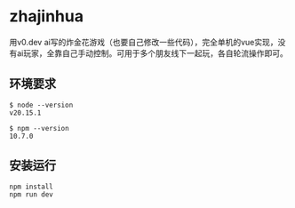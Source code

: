 # zhajinhua
用v0.dev ai写的炸金花游戏（也要自己修改一些代码），完全单机的vue实现，没有ai玩家，全靠自己手动控制。可用于多个朋友线下一起玩，各自轮流操作即可。

## 环境要求
```shell
$ node --version
v20.15.1

$ npm --version
10.7.0
```

## 安装运行
```
npm install
npm run dev
```
